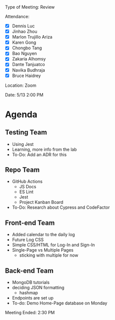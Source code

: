 Type of Meeting: Review 

Attendance:  
   - [x] Dennis Luc	
   - [x] Jinhao Zhou	
   - [x] Marlon Trujillo Ariza	 
   - [x] Karen Gong	
   - [x] Chongbo Tang	
   - [x] Bao Nguyen	
   - [x] Zakaria Alhomsy	
   - [x] Dante Tanjuatco
   - [x] Navika Budhraja 
   - [x] Bruce Haidrey

Location: Zoom

Date: 5/13 2:00 PM

# Agenda

## Testing Team 
  - Using Jest 
  - Learning, more info from the lab 
  - To-Do: Add an ADR for this 

## Repo Team 
- GitHub Actions 
  - JS Docs
  - ES Lint 
  - Jest 
  - Project Kanban Board 
- To-Do: Research about Cypress and CodeFactor

## Front-end Team 
- Added calendar to the daily log 
- Future Log CSS 
- Simple CSS/HTML for Log-In and Sign-In 
- Single-Page vs Multiple Pages 
  - sticking with multiple for now

## Back-end Team 
  - MongoDB tutorials 
  - deciding JSON formatting 
    - hashmap
  - Endpoints are set up 
  - To-do: Demo Home-Page database on Monday 
 
 Meeting Ended: 2:30 PM
